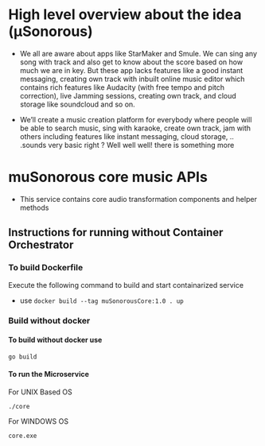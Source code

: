 # High level overview about the idea (μSonorous)

- We all are aware about apps like StarMaker and Smule. We can sing any song with track and also get to know about the score based on how much we are in key. But these app lacks features like a good instant messaging, creating own track with inbuilt online music editor which contains rich features like Audacity (with free tempo and pitch correction), live Jamming sessions, creating own track, and cloud storage like soundcloud and so on.

- We’ll create a music creation platform for everybody where people will be able to search music, sing with karaoke, create own track, jam with others including features like instant messaging, cloud storage, .. .sounds very basic right ? Well well well! there is something more


# muSonorous core music APIs
- This service contains core audio transformation components and helper methods

## Instructions for running without Container Orchestrator
### To build Dockerfile
Execute the following command to build and start containarized service
- use `docker build --tag muSonorousCore:1.0 . up`


### Build without docker
#### To build without docker use 
```
go build
```

#### To run the Microservice 
For UNIX Based OS
```
./core
```

For WINDOWS OS
```
core.exe
```